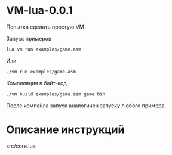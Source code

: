 # VM-lua-0.0.1
Попытка сделать простую VM

Запуск примеров
```bash
lua vm run examples/game.asm
```
Или
```bash
./vm run examples/game.asm
```

Компиляция в байт-код
```bash
./vm build examples/game.asm game.bin
```
После компайла запуск аналогичен запуску любого примера.

# Описание инструкций
src/core.lua
